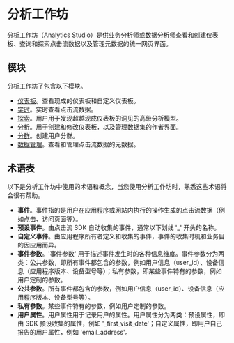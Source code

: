# 分析工作坊
分析工作坊（Analytics Studio）是供业务分析师或数据分析师查看和创建仪表板、查询和探索点击流数据以及管理元数据的统一网页界面。

## 模块
分析工作坊了包含以下模块。

- [仪表板](./dashboard/index.md)。查看现成的仪表板和自定义仪表板。
- [实时](./realtime/index.md)。实时查看点击流数据。
- [探索](./explore/index.md)。用户用于发现超越现成仪表板的洞见的高级分析模型。
- [分析](./analyzes/index.md)。用于创建和修改仪表板，以及管理数据集的作者界面。
- [分群](./segments/index.md)。创建用户分群。
- [数据管理](./data-mgmt/index.md)。查看和管理点击流数据的元数据。

## 术语表
以下是分析工作坊中使用的术语和概念，当您使用分析工作坊时，熟悉这些术语将会很有帮助。

- **事件**。事件指的是用户在应用程序或网站内执行的操作生成的点击流数据（例如点击、访问页面等）。
- **预设事件**。由点击流 SDK 自动收集的事件，通常以下划线 '_' 开头的名称。
- **自定义事件**。由应用程序所有者定义和收集的事件，事件的收集时机和业务目的因应用而异。
- **事件参数**。'事件参数' 用于描述事件发生时的各种信息维度。事件参数分为两类：公共参数，即所有事件都包含的参数，例如用户信息（user_id）、设备信息（应用程序版本、设备型号等）；私有参数，即某些事件特有的参数，例如用户定制的参数。
- **公共参数**。所有事件都包含的参数，例如用户信息（user_id）、设备信息（应用程序版本、设备型号等）。
- **私有参数**。某些事件特有的参数，例如用户定制的参数。
- **用户属性**。用户属性用于记录用户的属性。用户属性分为两类：预设属性，即由 SDK 预设收集的属性，例如 '_first_visit_date'；自定义属性，即用户自己报告的用户属性，例如 'email_address'。
